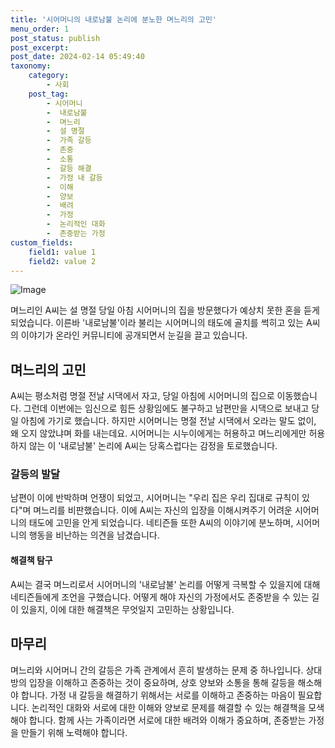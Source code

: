 ```yaml
---
title: '시어머니의 내로남불 논리에 분노한 며느리의 고민'
menu_order: 1
post_status: publish
post_excerpt: 
post_date: 2024-02-14 05:49:40
taxonomy:
    category:
        - 사회
    post_tag:
        - 시어머니
        -  내로남불
        -  며느리
        -  설 명절
        -  가족 갈등
        -  존중
        -  소통
        -  갈등 해결
        -  가정 내 갈등
        -  이해
        -  양보
        -  배려
        -  가정
        -  논리적인 대화
        -  존중받는 가정
custom_fields:
    field1: value 1
    field2: value 2
---
```


![Image](https://imgnews.pstatic.net/image/009/2024/02/13/0005257568_001_20240213095204725.jpg?type=w647)

며느리인 A씨는 설 명절 당일 아침 시어머니의 집을 방문했다가 예상치 못한 혼을 듣게 되었습니다. 이른바 '내로남불'이라 불리는 시어머니의 태도에 골치를 썩히고 있는 A씨의 이야기가 온라인 커뮤니티에 공개되면서 눈길을 끌고 있습니다.
## 며느리의 고민
A씨는 평소처럼 명절 전날 시댁에서 자고, 당일 아침에 시어머니의 집으로 이동했습니다. 그런데 이번에는 임신으로 힘든 상황임에도 불구하고 남편만을 시댁으로 보내고 당일 아침에 가기로 했습니다. 하지만 시어머니는 명절 전날 시댁에서 오라는 말도 없이, 왜 오지 않았냐며 화를 내는데요. 시어머니는 시누이에게는 허용하고 며느리에게만 허용하지 않는 이 '내로남불' 논리에 A씨는 당혹스럽다는 감정을 토로했습니다.
### 갈등의 발달
남편이 이에 반박하며 언쟁이 되었고, 시어머니는 "우리 집은 우리 집대로 규칙이 있다"며 며느리를 비판했습니다. 이에 A씨는 자신의 입장을 이해시켜주기 어려운 시어머니의 태도에 고민을 안게 되었습니다. 네티즌들 또한 A씨의 이야기에 분노하며, 시어머니의 행동을 비난하는 의견을 남겼습니다.
#### 해결책 탐구
A씨는 결국 며느리로서 시어머니의 '내로남불' 논리를 어떻게 극복할 수 있을지에 대해 네티즌들에게 조언을 구했습니다. 어떻게 해야 자신의 가정에서도 존중받을 수 있는 길이 있을지, 이에 대한 해결책은 무엇일지 고민하는 상황입니다.
## 마무리
며느리와 시어머니 간의 갈등은 가족 관계에서 흔히 발생하는 문제 중 하나입니다. 상대방의 입장을 이해하고 존중하는 것이 중요하며, 상호 양보와 소통을 통해 갈등을 해소해야 합니다. 가정 내 갈등을 해결하기 위해서는 서로를 이해하고 존중하는 마음이 필요합니다. 논리적인 대화와 서로에 대한 이해와 양보로 문제를 해결할 수 있는 해결책을 모색해야 합니다. 함께 사는 가족이라면 서로에 대한 배려와 이해가 중요하며, 존중받는 가정을 만들기 위해 노력해야 합니다.
